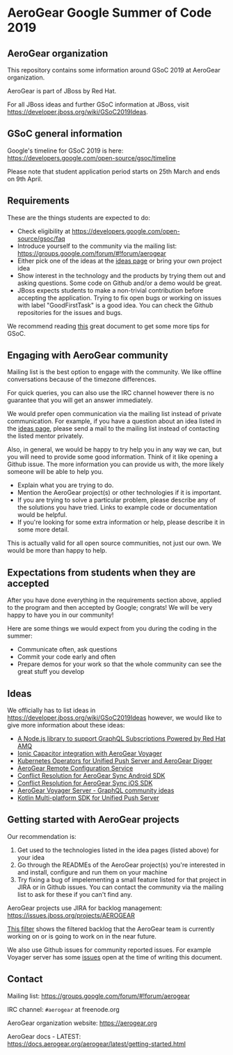 AeroGear Google Summer of Code 2019
===================================


## AeroGear organization

This repository contains some information around GSoC 2019 at AeroGear organization.

AeroGear is part of JBoss by Red Hat.

For all JBoss ideas and further GSoC information at JBoss, visit <https://developer.jboss.org/wiki/GSoC2019Ideas>.


## GSoC general information

Google's timeline for GSoC 2019 is here: <https://developers.google.com/open-source/gsoc/timeline>

Please note that student application period starts on 25th March and ends on 9th April.

## Requirements

These are the things students are expected to do:

* Check eligibility at <https://developers.google.com/open-source/gsoc/faq>
* Introduce yourself to the community via the mailing list: <https://groups.google.com/forum/#!forum/aerogear>
* Either pick one of the ideas at the [ideas page](https://developer.jboss.org/wiki/GSoC2019Ideas) or bring your own project idea
* Show interest in the technology and the products by trying them out and asking questions. Some code on Github and/or a demo would be great.
* JBoss expects students to make a non-trivial contribution before accepting the application. Trying to fix open bugs or working on issues 
  with label "GoodFirstTask" is a good idea. You can check the Github repositories for the issues and bugs.
  
We recommend reading [this](https://medium.com/@i.oleks/how-to-apply-for-google-summer-of-code-95c1bfcd41a5) great document to get some more 
tips for GSoC. 

## Engaging with AeroGear community

Mailing list is the best option to engage with the community. We like offline conversations because of the timezone differences.

For quick queries, you can also use the IRC channel however there is no guarantee that you will get an answer immediately.

We would prefer open communication via the mailing list instead of private communication. For example, if you have a question about an idea
listed in the [ideas page](https://developer.jboss.org/wiki/GSoC2019Ideas), please send a mail to the mailing list instead of contacting
the listed mentor privately.

Also, in general, we would be happy to try help you in any way we can, but you will need to provide some good information. Think of it like opening a 
Github issue. The more information you can provide us with, the more likely someone will be able to help you. 

* Explain what you are trying to do.
* Mention the AeroGear project(s) or other technologies if it is important.
* If you are trying to solve a particular problem, please describe any of the solutions you have tried. Links to example code or documentation would be helpful.
* If you're looking for some extra information or help, please describe it in some more detail.

This is actually valid for all open source communities, not just our own. We would be more than happy to help.

## Expectations from students when they are accepted

After you have done everything in the requirements section above, applied to the program and then accepted by Google; congrats!
We will be very happy to have you in our community!

Here are some things we would expect from you during the coding in the summer:
* Communicate often, ask questions
* Commit your code early and often
* Prepare demos for your work so that the whole community can see the great stuff you develop

## Ideas

We officially has to list ideas in https://developer.jboss.org/wiki/GSoC2019Ideas however, we would like to give more information about these
ideas:


* [A Node.js library to support GraphQL Subscriptions Powered by Red Hat AMQ](./ideas/subscriptions-with-amq.md)
* [Ionic Capacitor integration with AeroGear Voyager](./ideas/ionic-capacitor-integration.md)
* [Kubernetes Operators for Unified Push Server and AeroGear Digger](./ideas/operators-for-ups-and-digger.md)
* [AeroGear Remote Configuration Service](./ideas/remote-config-service.md)
* [Conflict Resolution for AeroGear Sync Android SDK](./ideas/conflict-resolution-android-sdk.md)
* [Conflict Resolution for AeroGear Sync iOS SDK](./ideas/conflict-resolution-ios-sdk.md)
* [AeroGear Voyager Server - GraphQL community ideas](./ideas/voyager-graphql-community-ideas.md)
* [Kotlin Multi-platform SDK for Unified Push Server](./ideas/kotlin-multiplatform-sdk-for-ups.md) 

## Getting started with AeroGear projects

Our recommendation is:

1. Get used to the technologies listed in the idea pages (listed above) for your idea
2. Go through the READMEs of the AeroGear project(s) you're interested in and install, configure and run them on your machine
3. Try fixing a bug of impelementing a small feature listed for that project in JIRA or in Github issues. You can contact the 
   community via the mailing list to ask for these if you can't find any. 

AeroGear projects use JIRA for backlog management: <https://issues.jboss.org/projects/AEROGEAR>

[This filter](https://issues.jboss.org/issues/?filter=-5&jql=project%20%3D%20AEROGEAR%20AND%20status%20%3D%20Open%20AND%20resolution%20%3D%20Unresolved%20AND%20labels%20%3D%20team-service-2%20order%20by%20priority%20DESC%2Cupdated%20DESC)
shows the filtered backlog that the AeroGear team is currently working on or is going to work on in the near future.

We also use Github issues for community reported issues. For example Voyager server has some [issues](https://github.com/aerogear/voyager-server/issues) open at the time of writing this document. 

## Contact

Mailing list: <https://groups.google.com/forum/#!forum/aerogear>

IRC channel: `#aerogear` at freenode.org

AeroGear organization website: <https://aerogear.org>

AeroGear docs - LATEST: <https://docs.aerogear.org/aerogear/latest/getting-started.html>
 

